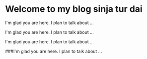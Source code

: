 # Welcome to my blog sinja tur dai

I'm glad you are here. I plan to talk about ...

I'm glad you are here. I plan to talk about ...

I'm glad you are here. I plan to talk about ...

###I'm glad you are here. I plan to talk about ...
